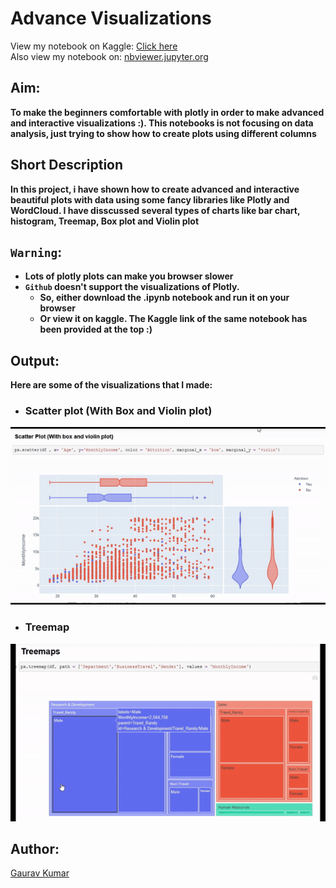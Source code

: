 # Advance Visualizations

View my notebook on Kaggle: [Click here](https://www.kaggle.com/gauravkumar008/advanced-visualizations)<br>
Also view my notebook on: [nbviewer.jupyter.org](https://nbviewer.jupyter.org/)<br>

## Aim:
**To make the beginners comfortable with plotly in order to make advanced and interactive visualizations :). This notebooks is not focusing on data analysis, just trying to show how to create plots using different columns**

## Short Description
**In this project, i have shown how to create advanced and interactive beautiful plots with data using some fancy libraries like Plotly and WordCloud. I have disscussed several types of charts like bar chart, histogram, Treemap, Box plot and Violin plot**

## ```Warning```:
 - **Lots of plotly plots can make you browser slower**
 - **```Github``` doesn't support the visualizations of Plotly.**
   - **So, either download the .ipynb notebook and run it on your browser**
   - **Or view it on kaggle. The Kaggle link of the same notebook has been provided at the top :)**

## Output:
**Here are some of the visualizations that I made:**

 - ### Scatter plot (With Box and Violin plot)
![Scatter_Plot](gifs/scatterplot.gif)

 - ### Treemap
![Treemap](gifs/treemap.gif)

## Author:
[Gaurav Kumar](https://github.com/Gaurav1401)